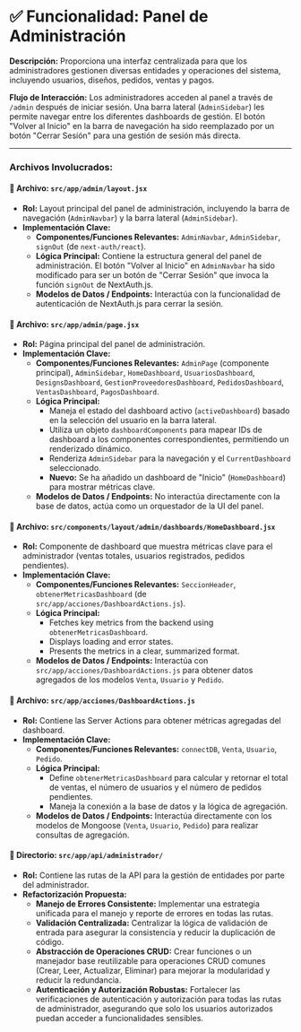 # ✅ Funcionalidad: Panel de Administración

**Descripción:** Proporciona una interfaz centralizada para que los administradores gestionen diversas entidades y operaciones del sistema, incluyendo usuarios, diseños, pedidos, ventas y pagos.

**Flujo de Interacción:** Los administradores acceden al panel a través de `/admin` después de iniciar sesión. Una barra lateral (`AdminSidebar`) les permite navegar entre los diferentes dashboards de gestión. El botón "Volver al Inicio" en la barra de navegación ha sido reemplazado por un botón "Cerrar Sesión" para una gestión de sesión más directa.

---

### Archivos Involucrados:

#### 📄 **Archivo:** `src/app/admin/layout.jsx`
* **Rol:** Layout principal del panel de administración, incluyendo la barra de navegación (`AdminNavbar`) y la barra lateral (`AdminSidebar`).
* **Implementación Clave:**
    * **Componentes/Funciones Relevantes:** `AdminNavbar`, `AdminSidebar`, `signOut` (de `next-auth/react`).
    * **Lógica Principal:** Contiene la estructura general del panel de administración. El botón "Volver al Inicio" en `AdminNavbar` ha sido modificado para ser un botón de "Cerrar Sesión" que invoca la función `signOut` de NextAuth.js.
    * **Modelos de Datos / Endpoints:** Interactúa con la funcionalidad de autenticación de NextAuth.js para cerrar la sesión.

#### 📄 **Archivo:** `src/app/admin/page.jsx`
* **Rol:** Página principal del panel de administración.
* **Implementación Clave:**
    * **Componentes/Funciones Relevantes:** `AdminPage` (componente principal), `AdminSidebar`, `HomeDashboard`, `UsuariosDashboard`, `DesignsDashboard`, `GestionProveedoresDashboard`, `PedidosDashboard`, `VentasDashboard`, `PagosDashboard`.
    * **Lógica Principal:**
        *   Maneja el estado del dashboard activo (`activeDashboard`) basado en la selección del usuario en la barra lateral.
        *   Utiliza un objeto `dashboardComponents` para mapear IDs de dashboard a los componentes correspondientes, permitiendo un renderizado dinámico.
        *   Renderiza `AdminSidebar` para la navegación y el `CurrentDashboard` seleccionado.
        *   **Nuevo:** Se ha añadido un dashboard de "Inicio" (`HomeDashboard`) para mostrar métricas clave.
    * **Modelos de Datos / Endpoints:** No interactúa directamente con la base de datos, actúa como un orquestador de la UI del panel.

#### 📄 **Archivo:** `src/components/layout/admin/dashboards/HomeDashboard.jsx`
* **Rol:** Componente de dashboard que muestra métricas clave para el administrador (ventas totales, usuarios registrados, pedidos pendientes).
* **Implementación Clave:**
    * **Componentes/Funciones Relevantes:** `SeccionHeader`, `obtenerMetricasDashboard` (de `src/app/acciones/DashboardActions.js`).
    * **Lógica Principal:**
        *   Fetches key metrics from the backend using `obtenerMetricasDashboard`.
        *   Displays loading and error states.
        *   Presents the metrics in a clear, summarized format.
    * **Modelos de Datos / Endpoints:** Interactúa con `src/app/acciones/DashboardActions.js` para obtener datos agregados de los modelos `Venta`, `Usuario` y `Pedido`.

#### 📄 **Archivo:** `src/app/acciones/DashboardActions.js`
* **Rol:** Contiene las Server Actions para obtener métricas agregadas del dashboard.
* **Implementación Clave:**
    * **Componentes/Funciones Relevantes:** `connectDB`, `Venta`, `Usuario`, `Pedido`.
    * **Lógica Principal:**
        *   Define `obtenerMetricasDashboard` para calcular y retornar el total de ventas, el número de usuarios y el número de pedidos pendientes.
        *   Maneja la conexión a la base de datos y la lógica de agregación.
    * **Modelos de Datos / Endpoints:** Interactúa directamente con los modelos de Mongoose (`Venta`, `Usuario`, `Pedido`) para realizar consultas de agregación.

#### 📄 **Directorio:** `src/app/api/administrador/`
* **Rol:** Contiene las rutas de la API para la gestión de entidades por parte del administrador.
* **Refactorización Propuesta:**
    *   **Manejo de Errores Consistente:** Implementar una estrategia unificada para el manejo y reporte de errores en todas las rutas.
    *   **Validación Centralizada:** Centralizar la lógica de validación de entrada para asegurar la consistencia y reducir la duplicación de código.
    *   **Abstracción de Operaciones CRUD:** Crear funciones o un manejador base reutilizable para operaciones CRUD comunes (Crear, Leer, Actualizar, Eliminar) para mejorar la modularidad y reducir la redundancia.
    *   **Autenticación y Autorización Robustas:** Fortalecer las verificaciones de autenticación y autorización para todas las rutas de administrador, asegurando que solo los usuarios autorizados puedan acceder a funcionalidades sensibles.
